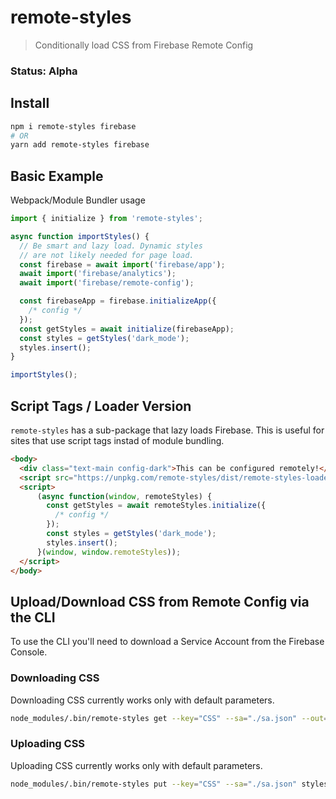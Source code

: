 # remote-styles

> Conditionally load CSS from Firebase Remote Config

### Status: Alpha

## Install
```bash
npm i remote-styles firebase
# OR
yarn add remote-styles firebase
```

## Basic Example

Webpack/Module Bundler usage

```ts
import { initialize } from 'remote-styles';

async function importStyles() {
  // Be smart and lazy load. Dynamic styles
  // are not likely needed for page load.
  const firebase = await import('firebase/app');
  await import('firebase/analytics');
  await import('firebase/remote-config');

  const firebaseApp = firebase.initializeApp({ 
    /* config */ 
  });
  const getStyles = await initialize(firebaseApp);
  const styles = getStyles('dark_mode');
  styles.insert();
}

importStyles();
```

## Script Tags / Loader Version

`remote-styles` has a sub-package that lazy loads Firebase. This is useful for sites that use script tags instad of module bundling.


```html
<body>
  <div class="text-main config-dark">This can be configured remotely!</div>
  <script src="https://unpkg.com/remote-styles/dist/remote-styles-loader.min.js"></script>
  <script>
      (async function(window, remoteStyles) {
        const getStyles = await remoteStyles.initialize({
          /* config */
        });
        const styles = getStyles('dark_mode');
        styles.insert();
      }(window, window.remoteStyles));
  </script>
</body>
```

## Upload/Download CSS from Remote Config via the CLI

To use the CLI you'll need to download a Service Account from the Firebase Console.

### Downloading CSS

Downloading CSS currently works only with default parameters.

```bash
node_modules/.bin/remote-styles get --key="CSS" --sa="./sa.json" --out="styles.css"
```

### Uploading CSS

Uploading CSS currently works only with default parameters.

```bash
node_modules/.bin/remote-styles put --key="CSS" --sa="./sa.json" styles.css
```
